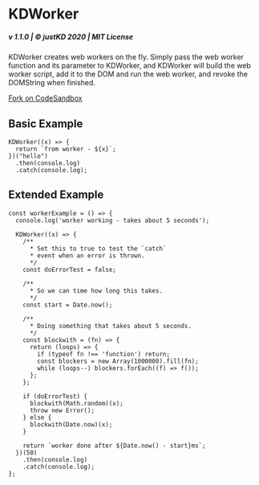 # KDWorker

##### v 1.1.0 | © justKD 2020 | MIT License

KDWorker creates web workers on the fly. Simply pass the web worker function and its parameter to KDWorker, and KDWorker will build the web worker script, add it to the DOM and run the web worker, and revoke the DOMString when finished.

[Fork on CodeSandbox](https://codesandbox.io/s/kdworker-58h4c?file=/src/index.js)

## Basic Example

```
KDWorker((x) => {
  return `from worker - ${x}`;
})("hello")
  .then(console.log)
  .catch(console.log);
```

## Extended Example

```
const workerExample = () => {
  console.log('worker working - takes about 5 seconds');

  KDWorker((x) => {
    /**
      * Set this to true to test the `catch`
      * event when an error is thrown.
      */
    const doErrorTest = false;

    /**
      * So we can time how long this takes.
      */
    const start = Date.now();

    /**
      * Doing something that takes about 5 seconds.
      */
    const blockwith = (fn) => {
      return (loops) => {
        if (typeof fn !== 'function') return;
        const blockers = new Array(1000000).fill(fn);
        while (loops--) blockers.forEach((f) => f());
      };
    };

    if (doErrorTest) {
      blockwith(Math.random)(x);
      throw new Error();
    } else {
      blockwith(Date.now)(x);
    }

    return `worker done after ${Date.now() - start}ms`;
  })(50)
    .then(console.log)
    .catch(console.log);
};
```
